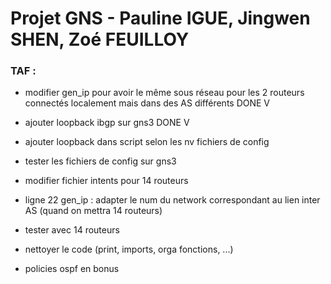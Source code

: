 # Projet GNS - Pauline IGUE, Jingwen SHEN, Zoé FEUILLOY
### TAF :
* modifier gen_ip pour avoir le même sous réseau pour les 2 routeurs connectés localement mais dans des AS différents DONE V
* ajouter loopback ibgp sur gns3 DONE V
* ajouter loopback dans script selon les nv fichiers de config
* tester les fichiers de config sur gns3

* modifier fichier intents pour 14 routeurs
* ligne 22 gen_ip : adapter le num du network correspondant au lien inter AS (quand on mettra 14 routeurs)
* tester avec 14 routeurs

* nettoyer le code (print, imports, orga fonctions, ...)
* policies ospf en bonus